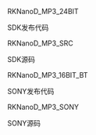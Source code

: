 
RKNanoD_MP3_24BIT

SDK发布代码

RKNanoD_MP3_SRC

SDK源码

RKNanoD_MP3_16BIT_BT

SONY发布代码

RKNanoD_MP3_SONY

SONY源码



